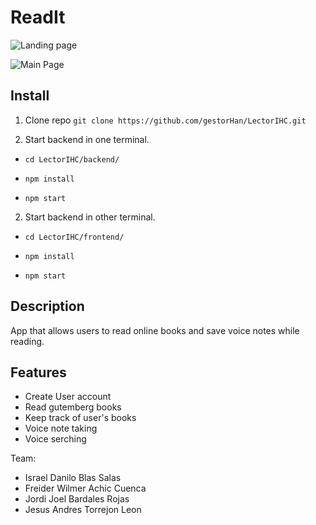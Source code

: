 # ReadIt

![Landing page](https://i.ibb.co/5W1bbR3/Screen-Shot-2022-01-18-at-09-28-49.png)


![Main Page](https://i.ibb.co/DCxSd1Y/Screen-Shot-2022-01-18-at-09-15-54.png)



## Install 

1. Clone repo
 	`git clone https://github.com/gestorHan/LectorIHC.git`

2. Start backend in one terminal.

  - `cd LectorIHC/backend/`
  
  - `npm install`
  
  - `npm start`
  
2. Start backend in other terminal.

  - `cd LectorIHC/frontend/`
  
  - `npm install`
  
  - `npm start`



## Description
App that allows users to read online books and save voice notes while reading.

## Features
* Create User account
* Read gutemberg books
* Keep track of user's books
* Voice note taking
* Voice serching

Team:
* Israel Danilo Blas Salas
* Freider Wilmer Achic Cuenca
* Jordi Joel Bardales Rojas
* Jesus Andres Torrejon Leon
